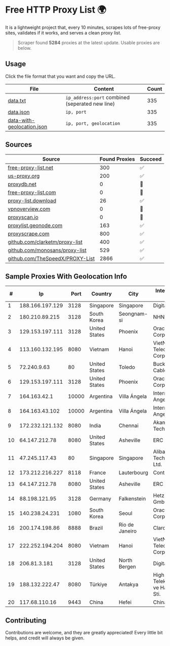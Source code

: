 
# Free HTTP Proxy List 🌍

It is a lightweight project that, every 10 minutes, scrapes lots of free-proxy sites, validates if it works, and serves a clean proxy list.


> Scraper found **5284** proxies at the latest update. Usable proxies are below.

## Usage

Click the file format that you want and copy the URL.


|File|Content|Count|
|----|-------|-----|
|[data.txt](https://raw.githubusercontent.com/themiralay/Proxy-List-World/master/data.txt)|`ip_address:port` combined (seperated new line)|335|
|[data.json](https://raw.githubusercontent.com/themiralay/Proxy-List-World/master/data.json)|`ip, port`|335|
|[data-with-geolocation.json](https://raw.githubusercontent.com/themiralay/Proxy-List-World/master/data-with-geolocation.json)|`ip, port, geolocation`|335|

## Sources

|Source|Found Proxies|Succeed|
|------|-------------|-------|
|[free-proxy-list.net](https://free-proxy-list.net)|300|✅|
|[us-proxy.org](https://www.us-proxy.org)|200|✅|
|[proxydb.net](http://proxydb.net)|0|🚫|
|[free-proxy-list.com](https://free-proxy-list.com/?page=&port=&type%5B%5D=http&type%5B%5D=https&up_time=0&search=Search)|0|🚫|
|[proxy-list.download](https://www.proxy-list.download/HTTP)|26|✅|
|[vpnoverview.com](https://vpnoverview.com/privacy/anonymous-browsing/free-proxy-servers)|0|🚫|
|[proxyscan.io](https://www.proxyscan.io)|0|🚫|
|[proxylist.geonode.com](https://proxylist.geonode.com/api/proxy-list?limit=300&page=1&sort_by=lastChecked&sort_type=desc&protocols=http,https)|163|✅|
|[proxyscrape.com](https://api.proxyscrape.com/v2/?request=displayproxies&protocol=http&timeout=10000&country=all&ssl=all&anonymity=all)|800|✅|
|[github.com/clarketm/proxy-list](https://raw.githubusercontent.com/clarketm/proxy-list/master/proxy-list-raw.txt)|400|✅|
|[github.com/monosans/proxy-list](https://raw.githubusercontent.com/monosans/proxy-list/main/proxies/http.txt)|529|✅|
|[github.com/TheSpeedX/PROXY-List](https://raw.githubusercontent.com/TheSpeedX/PROXY-List/master/http.txt)|2866|✅|


## Sample Proxies With Geolocation Info

|#|Ip|Port|Country|City|Internet Service Provider|
|-|--|----|-------|----|-------------------------|
|1|188.166.197.129|3128|Singapore|Singapore|DigitalOcean, LLC|
|2|180.210.89.215|3128|South Korea|Seongnam-si|NHNCLOUD|
|3|129.153.197.111|3128|United States|Phoenix|Oracle Corporation|
|4|113.160.132.195|8080|Vietnam|Hanoi|VietNam Post and Telecom Corporation|
|5|72.240.9.63|80|United States|Toledo|Buckeye Cablevision, Inc.|
|6|129.153.197.111|3128|United States|Phoenix|Oracle Corporation|
|7|164.163.42.1|10000|Argentina|Villa Ángela|Interret Villa Angela SRL|
|8|164.163.43.102|10000|Argentina|Villa Ángela|Interret Villa Angela SRL|
|9|172.232.121.132|8080|India|Chennai|Akamai Technologies, Inc.|
|10|64.147.212.78|8080|United States|Asheville|ERC Broadband|
|11|47.245.117.43|80|Singapore|Singapore|Alibaba (US) Technology Co., Ltd.|
|12|173.212.216.227|8118|France|Lauterbourg|Contabo GmbH|
|13|64.147.212.78|8080|United States|Asheville|ERC Broadband|
|14|88.198.121.95|3128|Germany|Falkenstein|Hetzner Online GmbH|
|15|140.238.24.231|1080|South Korea|Seoul|Oracle Corporation|
|16|200.174.198.86|8888|Brazil|Rio de Janeiro|Claro S.A|
|17|222.252.194.204|8080|Vietnam|Hanoi|VietNam Post and Telecom Corporation|
|18|206.81.3.181|3128|United States|North Bergen|DigitalOcean, LLC|
|19|188.132.222.47|8080|Türkiye|Antakya|High Speed Telekomunikasyon ve Hab. Hiz. Ltd. Sti.|
|20|117.68.110.16|9443|China|Hefei|China Telecom|



## Contributing

Contributions are welcome, and they are greatly appreciated! Every
little bit helps, and credit will always be given.

